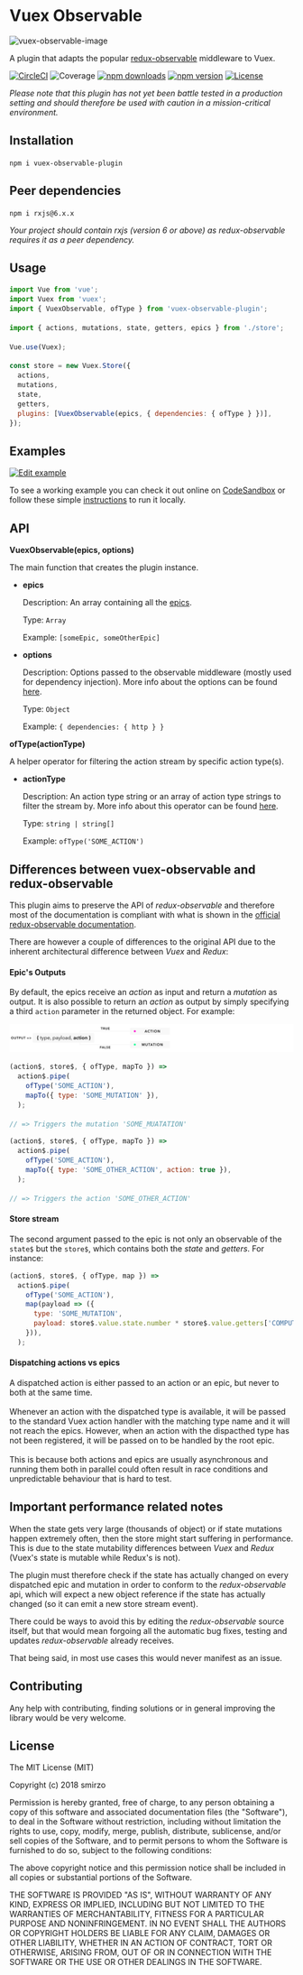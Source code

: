 # Vuex Observable

![vuex-observable-image](https://raw.githubusercontent.com/smirzo/vuex-observable-plugin/master/assets/vuex-observable-image.png)

A plugin that adapts the popular [redux-observable](https://redux-observable.js.org/) middleware to Vuex.

[![CircleCI](https://circleci.com/gh/smirzo/vuex-observable-plugin.svg?style=svg)](https://circleci.com/gh/smirzo/vuex-observable-plugin)
![Coverage](https://img.shields.io/badge/coverage-100%25-brightgreen.svg)
[![npm downloads](https://img.shields.io/npm/dm/vuex-observable-plugin.svg)](https://www.npmjs.com/package/vuex-observable-plugin)
[![npm version](https://img.shields.io/npm/v/vuex-observable-plugin.svg)](https://www.npmjs.com/package/vuex-observable-plugin)
[![License](https://img.shields.io/badge/license-MIT-green.svg)](https://github.com/smirzo/vuex-observable-plugin#license)

_Please note that this plugin has not yet been battle tested in a production setting and should therefore be used with caution in a mission-critical environment._

## Installation

`npm i vuex-observable-plugin`

## Peer dependencies

`npm i rxjs@6.x.x`

_Your project should contain rxjs (version 6 or above) as redux-observable requires it as a peer dependency._

## Usage

```js
import Vue from 'vue';
import Vuex from 'vuex';
import { VuexObservable, ofType } from 'vuex-observable-plugin';

import { actions, mutations, state, getters, epics } from './store';

Vue.use(Vuex);

const store = new Vuex.Store({
  actions,
  mutations,
  state,
  getters,
  plugins: [VuexObservable(epics, { dependencies: { ofType } })],
});
```

## Examples

[![Edit example](https://codesandbox.io/static/img/play-codesandbox.svg)](https://codesandbox.io/s/github/smirzo/vuex-observable-plugin/tree/master/example)

To see a working example you can check it out online on [CodeSandbox](https://codesandbox.io/s/github/smirzo/vuex-observable-plugin/tree/master/example) or follow these simple [instructions](https://github.com/smirzo/vuex-observable-plugin/tree/master/example) to run it locally.

## API

**VuexObservable(epics, options)**

The main function that creates the plugin instance.

- **epics**

  Description: An array containing all the [epics](https://redux-observable.js.org/docs/basics/Epics.html).

  Type: `Array`

  Example: `[someEpic, someOtherEpic]`

- **options**

  Description: Options passed to the observable middleware (mostly used for dependency injection). More info about the options can be found [here](https://redux-observable.js.org/docs/api/createEpicMiddleware.html).

  Type: `Object`

  Example: `{ dependencies: { http } }`

**ofType(actionType)**

A helper operator for filtering the action stream by specific action type(s).

- **actionType**

  Description: An action type string or an array of action type strings to filter the stream by. More info about this operator can be found [here](https://github.com/redux-observable/redux-observable/blob/master/docs/basics/Epics.md#a-basic-example).

  Type: `string | string[]`

  Example: `ofType('SOME_ACTION')`

## Differences between vuex-observable and redux-observable

This plugin aims to preserve the API of _redux-observable_ and therefore most of the documentation is compliant with what is shown in the [official redux-observable documentation](https://redux-observable.js.org/).

There are however a couple of differences to the original API due to the inherent architectural difference between _Vuex_ and _Redux_:

#### Epic's Outputs

By default, the epics receive an _action_ as input and return a _mutation_ as output. It is also possible to return an _action_ as output by simply specifying a third `action` parameter in the returned object. For example:

![epics-output](./assets/epics-output.png)

```js
(action$, store$, { ofType, mapTo }) =>
  action$.pipe(
    ofType('SOME_ACTION'),
    mapTo({ type: 'SOME_MUTATION' }),
  );

// => Triggers the mutation 'SOME_MUATATION'
```

```js
(action$, store$, { ofType, mapTo }) =>
  action$.pipe(
    ofType('SOME_ACTION'),
    mapTo({ type: 'SOME_OTHER_ACTION', action: true }),
  );

// => Triggers the action 'SOME_OTHER_ACTION'
```

#### Store stream

The second argument passed to the epic is not only an observable of the `state$` but the `store$`, which contains both the _state_ and _getters_. For instance:

```js
(action$, store$, { ofType, map }) =>
  action$.pipe(
    ofType('SOME_ACTION'),
    map(payload => ({
      type: 'SOME_MUTATION',
      payload: store$.value.state.number * store$.value.getters['COMPUTED_NUMBER'] * payload,
    })),
  );
```

#### Dispatching actions vs epics

A dispatched action is either passed to an action or an epic, but never to both at the same time.<br/><br/>Whenever an action with the dispatched type is available, it will be passed to the standard Vuex action handler with the matching type name and it will not reach the epics. However, when an action with the dispacthed type has not been registered, it will be passed on to be handled by the root epic. <br/><br/>This is because both actions and epics are usually asynchronous and running them both in parallel could often result in race conditions and unpredictable behaviour that is hard to test.

## Important performance related notes

When the state gets very large (thousands of object) or if state mutations happen extremely often, then the store might start suffering in performance. This is due to the state mutability differences between _Vuex_ and _Redux_ (Vuex's state is mutable while Redux's is not).

The plugin must therefore check if the state has actually changed on every dispatched epic and mutation in order to conform to the _redux-observable_ api, which will expect a new object reference if the state has actually changed (so it can emit a new store stream event).

There could be ways to avoid this by editing the _redux-observable_ source itself, but that would mean forgoing all the automatic bug fixes, testing and updates _redux-observable_ already receives.

That being said, in most use cases this would never manifest as an issue.

## Contributing

Any help with contributing, finding solutions or in general improving the library would be very welcome.

## License

The MIT License (MIT)

Copyright (c) 2018 smirzo

Permission is hereby granted, free of charge, to any person obtaining a copy
of this software and associated documentation files (the "Software"), to deal
in the Software without restriction, including without limitation the rights
to use, copy, modify, merge, publish, distribute, sublicense, and/or sell
copies of the Software, and to permit persons to whom the Software is
furnished to do so, subject to the following conditions:

The above copyright notice and this permission notice shall be included in
all copies or substantial portions of the Software.

THE SOFTWARE IS PROVIDED "AS IS", WITHOUT WARRANTY OF ANY KIND, EXPRESS OR
IMPLIED, INCLUDING BUT NOT LIMITED TO THE WARRANTIES OF MERCHANTABILITY,
FITNESS FOR A PARTICULAR PURPOSE AND NONINFRINGEMENT. IN NO EVENT SHALL THE
AUTHORS OR COPYRIGHT HOLDERS BE LIABLE FOR ANY CLAIM, DAMAGES OR OTHER
LIABILITY, WHETHER IN AN ACTION OF CONTRACT, TORT OR OTHERWISE, ARISING FROM,
OUT OF OR IN CONNECTION WITH THE SOFTWARE OR THE USE OR OTHER DEALINGS IN
THE SOFTWARE.
